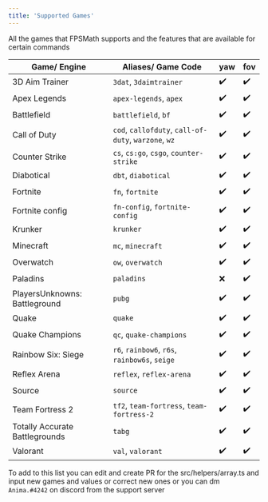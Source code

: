 ```yaml
---
title: 'Supported Games'
---
```


All the games that FPSMath supports and the features that are available for certain commands

| Game/ Engine                   | Aliases/ Game Code                                   | yaw | fov |
| ------------------------------ | ---------------------------------------------------- | --- | --- |
| 3D Aim Trainer                 | `3dat`, `3daimtrainer`                               | ✔️  | ✔️ |
| Apex Legends                   | `apex-legends`, `apex`                               | ✔️  | ✔️ |
| Battlefield                    | `battlefield`, `bf`                                  | ✔️  | ✔️ |
| Call of Duty                   | `cod`, `callofduty`, `call-of-duty`, `warzone`, `wz` | ✔️  | ✔️ |
| Counter Strike                 | `cs`, `cs:go`, `csgo`, `counter-strike`              | ✔️  | ✔️ |
| Diabotical                     | `dbt`, `diabotical`                                  | ✔️  | ✔️ |
| Fortnite                       | `fn`, `fortnite`                                     | ✔️  | ✔️ |
| Fortnite config                | `fn-config`, `fortnite-config`                       | ✔️  | ✔️ |
| Krunker                        | `krunker`                                            | ✔️  | ✔️ |
| Minecraft                      | `mc`, `minecraft`                                    | ✔️  | ✔️ |
| Overwatch                      | `ow`, `overwatch`                                    | ✔️  | ✔️ |
| Paladins                       | `paladins`                                           | ❌  | ✔️ |
| PlayersUnknowns: Battleground  | `pubg`                                               | ✔️  | ✔️ |
| Quake                          | `quake`                                              | ✔️  | ✔️ |
| Quake Champions                | `qc`, `quake-champions`                              | ✔️  | ✔️ |
| Rainbow Six: Siege             | `r6`, `rainbow6`, `r6s`, `rainbow6s`, `seige`        | ✔️  | ✔️ |
| Reflex Arena                   | `reflex`, `reflex-arena`                             | ✔️  | ✔️ |
| Source                         | `source`                                             | ✔️  | ✔️ |
| Team Fortress 2                | `tf2`, `team-fortress`, `team-fortress-2`            | ✔️  | ✔️ |
| Totally Accurate Battlegrounds | `tabg`                                               | ✔️  | ✔️ |
| Valorant                       | `val`, `valorant`                                    | ✔️  | ✔️ |

To add to this list you can edit and create PR for the src/helpers/array.ts and input new games and values or correct new ones or you can dm `Anima.#4242` on discord from the support server
